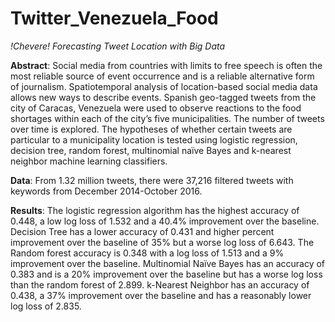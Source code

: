 # Twitter_Venezuela_Food

*!Chevere! Forecasting Tweet Location with Big Data*

__Abstract__: Social media from countries with limits to free speech is often the most reliable source of event occurrence and is a reliable alternative form of journalism. Spatiotemporal analysis of location-based social media data allows new ways to describe events. Spanish geo-tagged tweets from the city of Caracas, Venezuela were used to observe reactions to the food shortages within each of the city’s five municipalities. The number of tweets over time is explored. The hypotheses of whether certain tweets are particular to a municipality location is tested using logistic regression, decision tree, random forest, multinomial naïve Bayes and k-nearest neighbor machine learning classifiers.

__Data__: From 1.32 million tweets, there were 37,216 filtered tweets with keywords from December 2014-October 2016.

__Results__: The logistic regression algorithm has the highest accuracy of 0.448, a low log loss of 1.532 and a 40.4% improvement over the baseline. Decision Tree has a lower accuracy of 0.431 and higher percent improvement over the baseline of 35% but a worse log loss of 6.643. The Random forest accuracy is 0.348 with a log loss of 1.513 and a 9% improvement over the baseline. Multinomial Naïve Bayes has an accuracy of 0.383 and is a 20% improvement over the baseline but has a worse log loss than the random forest of 2.899. k-Nearest Neighbor has an accuracy of 0.438, a 37% improvement over the baseline and has a reasonably lower log loss of 2.835. 

